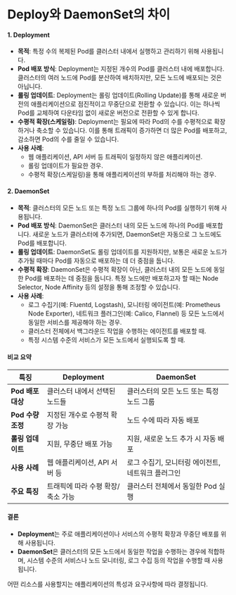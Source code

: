 # Deploy와 DaemonSet의 차이

#### 1. **Deployment**

* **목적**: 특정 수의 복제된 Pod를 클러스터 내에서 실행하고 관리하기 위해 사용됩니다.
* **Pod 배포 방식**: Deployment는 지정된 개수의 Pod를 클러스터 내에 배포합니다. 클러스터의 여러 노드에 Pod를 분산하여 배치하지만, 모든 노드에 배포되는 것은 아닙니다.
* **롤링 업데이트**: Deployment는 롤링 업데이트(Rolling Update)를 통해 새로운 버전의 애플리케이션으로 점진적이고 무중단으로 전환할 수 있습니다. 이는 하나씩 Pod를 교체하여 다운타임 없이 새로운 버전으로 전환할 수 있게 합니다.
* **수평적 확장(스케일링)**: Deployment는 필요에 따라 Pod의 수를 수평적으로 확장하거나 축소할 수 있습니다. 이를 통해 트래픽이 증가하면 더 많은 Pod를 배포하고, 감소하면 Pod의 수를 줄일 수 있습니다.
* **사용 사례**:
  * 웹 애플리케이션, API 서버 등 트래픽이 일정하지 않은 애플리케이션.
  * 롤링 업데이트가 필요한 경우.
  * 수평적 확장(스케일링)을 통해 애플리케이션의 부하를 처리해야 하는 경우.

#### 2. **DaemonSet**

* **목적**: 클러스터의 모든 노드 또는 특정 노드 그룹에 하나의 Pod를 실행하기 위해 사용됩니다.
* **Pod 배포 방식**: DaemonSet은 클러스터 내의 모든 노드에 하나의 Pod를 배포합니다. 새로운 노드가 클러스터에 추가되면, DaemonSet은 자동으로 그 노드에도 Pod를 배포합니다.
* **롤링 업데이트**: DaemonSet도 롤링 업데이트를 지원하지만, 보통은 새로운 노드가 추가될 때마다 Pod를 자동으로 배포하는 데 더 중점을 둡니다.
* **수평적 확장**: DaemonSet은 수평적 확장이 아닌, 클러스터 내의 모든 노드에 동일한 Pod를 배포하는 데 중점을 둡니다. 특정 노드에만 배포하고자 할 때는 Node Selector, Node Affinity 등의 설정을 통해 조정할 수 있습니다.
* **사용 사례**:
  * 로그 수집기(예: Fluentd, Logstash), 모니터링 에이전트(예: Prometheus Node Exporter), 네트워크 플러그인(예: Calico, Flannel) 등 모든 노드에서 동일한 서비스를 제공해야 하는 경우.
  * 클러스터 전체에서 백그라운드 작업을 수행하는 에이전트를 배포할 때.
  * 특정 시스템 수준의 서비스가 모든 노드에서 실행되도록 할 때.

#### **비교 요약**

| **특징**        | **Deployment**      | **DaemonSet**                |
| ------------- | ------------------- | ---------------------------- |
| **Pod 배포 대상** | 클러스터 내에서 선택된 노드들    | 클러스터의 모든 노드 또는 특정 노드 그룹      |
| **Pod 수량 조정** | 지정된 개수로 수평적 확장 가능   | 노드 수에 따라 자동 배포               |
| **롤링 업데이트**   | 지원, 무중단 배포 가능       | 지원, 새로운 노드 추가 시 자동 배포        |
| **사용 사례**     | 웹 애플리케이션, API 서버 등  | 로그 수집기, 모니터링 에이전트, 네트워크 플러그인 |
| **주요 특징**     | 트래픽에 따라 수평 확장/축소 가능 | 클러스터 전체에서 동일한 Pod 실행         |

#### **결론**

* **Deployment**는 주로 애플리케이션이나 서비스의 수평적 확장과 무중단 배포를 위해 사용됩니다.
* **DaemonSet**은 클러스터의 모든 노드에서 동일한 작업을 수행하는 경우에 적합하며, 시스템 수준의 서비스나 노드 모니터링, 로그 수집 등의 작업을 수행할 때 사용됩니다.

어떤 리소스를 사용할지는 애플리케이션의 특성과 요구사항에 따라 결정됩니다.
